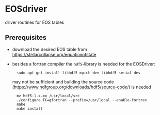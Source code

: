 # EOSdriver
driver routines for EOS tables

## Prerequisites
- download the desired EOS table from https://stellarcollapse.org/equationofstate
- besides a fortran compiler the `hdf5`-library is needed for the EOSDriver:

        sudo apt-get install libhdf5-mpich-dev libhdf5-serial-dev

  may not be sufficient and building the source code (https://www.hdfgroup.org/downloads/hdf5/source-code/) is needed 
 
        mv hdf5-1.x.xx /usr/local/src
        ./configure FC=gfortran --prefix=/usr/local --enable-fortran
        make
        make install

